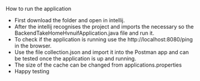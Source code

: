 How to run the application
- First download the folder and open in intellij.
- After the intellij recognises the project and imports the necessary so the BackendTakeHomeHvnuifApplication.java file and run it.
- To check if the application is running use the http://localhost:8080/ping in the browser. 
- Use the file collection.json and import it into the Postman app and can be tested once the application is up and running.
- The size of the cache can be changed from applications.properties
- Happy testing